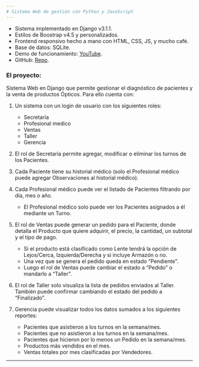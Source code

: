 ```yaml
---
# Sistema Web de gestión con Python y JavaScript
---
```


- Sistema implementado en Django v3.1.1.
- Estilos de Boostrap v4.5 y personalizados.
- Frontend responsivo hecho a mano con HTML, CSS, JS, y mucho café.
- Base de datos: SQLite.
- Demo de funcionamiento: [YouTube](https://www.example.com).
- GitHub: [Repo](https://github.com/Bleumont/Python_JS_PoloTic).

### El proyecto:

Sistema Web en Django que permite gestionar el diagnóstico de pacientes y la venta de productos Ópticos. Para ello cuenta con:

1. Un sistema con un login de usuario con los siguientes roles:

   - Secretaría
   - Profesional medico
   - Ventas
   - Taller
   - Gerencia

2. El rol de Secretaría permite agregar, modificar o eliminar los turnos de los Pacientes.

3. Cada Paciente tiene su historial médico (solo el Profesional médico puede agregar
   Observaciones al historial médico).

4. Cada Profesional médico puede ver el listado de Pacientes filtrando por día, mes o año.

   - El Profesional médico solo puede ver los Pacientes asignados a él mediante un Turno.

5. El rol de Ventas puede generar un pedido para el Paciente, donde detalla el Producto
   que quiere adquirir, el precio, la cantidad, un subtotal y el tipo de pago.

   - Si el producto está clasificado como Lente tendrá la opción de Lejos/Cerca, Izquierda/Derecha y si incluye Armazón o no.
   - Una vez que se genera el pedido queda en estado “Pendiente”.
   - Luego el rol de Ventas puede cambiar el estado a “Pedido” o mandarlo a “Taller”.

6. El rol de Taller solo visualiza la lista de pedidos enviados al Taller. También puede confirmar cambiando el estado del pedido a “Finalizado”.

7. Gerencia puede visualizar todos los datos sumados a los siguientes reportes:

   - Pacientes que asistieron a los turnos en la semana/mes.
   - Pacientes que no asistieron a los turnos en la semana/mes.
   - Pacientes que hicieron por lo menos un Pedido en la semana/mes.
   - Productos más vendidos en el mes.
   - Ventas totales por mes clasificadas por Vendedores.

---
